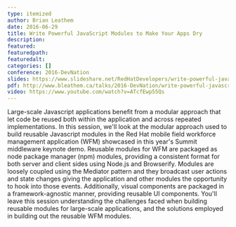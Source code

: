 ```yaml
---
type: itemized
author: Brian Leathem
date: 2016-06-29
title: Write Powerful JavaScript Modules to Make Your Apps Dry
description:
featured:
featuredpath:
featuredalt:
categories: []
conference: 2016-DevNation
slides: https://www.slideshare.net/RedHatDevelopers/write-powerful-javascript-modules-to-make-your-apps-dry-brian-leathem
pdf: http://www.bleathem.ca/talks/2016-DevNation/write-powerful-javascript-modules-to-make-your-apps-dry.pdf
video: https://www.youtube.com/watch?v=ATcfEwp55Qs
---
```

Large-scale Javascript applications benefit from a modular approach that let code be reused both within the application and across repeated implementations. In this session, we'll look at the modular approach used to build reusable Javascript modules in the Red Hat mobile field workforce management application (WFM) showcased in this year's Summit middleware keynote demo. Reusable modules for WFM are packaged as node package manager (npm) modules, providing a consistent format for both server and client sides using Node.js and Browserify. Modules are loosely coupled using the Mediator pattern and they broadcast user actions and state changes giving the application and other modules the opportunity to hook into those events. Additionally, visual components are packaged in a framework-agnostic manner, providing reusable UI components. You'll leave this session understanding the challenges faced when building reusable modules for large-scale applications, and the solutions employed in building out the reusable WFM modules.
